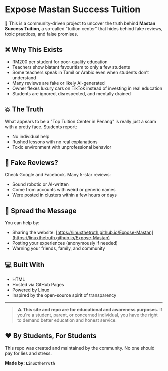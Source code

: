 # Expose Mastan Success Tuition

🚨 This is a community-driven project to uncover the truth behind **Mastan Success Tuition**, a so-called "tuition center" that hides behind fake reviews, toxic practices, and false promises.

## ❌ Why This Exists

- RM200 per student for poor-quality education
- Teachers show blatant favouritism to only a few students
- Some teachers speak in Tamil or Arabic even when students don’t understand
- Many reviews are fake or likely AI-generated
- Owner flexes luxury cars on TikTok instead of investing in real education
- Students are ignored, disrespected, and mentally drained

## 💥 The Truth

What appears to be a "Top Tuition Center in Penang" is really just a scam with a pretty face. Students report:
- No individual help
- Rushed lessons with no real explanations
- Toxic environment with unprofessional behavior

## 📸 Fake Reviews?

Check Google and Facebook. Many 5-star reviews:
- Sound robotic or AI-written
- Come from accounts with weird or generic names
- Were posted in clusters within a few hours or days

## 📢 Spread the Message

You can help by:
- Sharing the website: [https://linuxthetruth.github.io/Expose-Mastan](https://linuxthetruth.github.io/Expose-Mastan)
- Posting your experiences (anonymously if needed)
- Warning your friends, family, and community

## 💻 Built With

- HTML
- Hosted via GitHub Pages
- Powered by Linux
- Inspired by the open-source spirit of transparency

---

> **⚠️ This site and repo are for educational and awareness purposes.** If you're a student, parent, or concerned individual, you have the right to demand better education and honest service.

## ❤️ By Students, For Students

This repo was created and maintained by the community. No one should pay for lies and stress.

**Made by: `LinuxTheTruth`**
